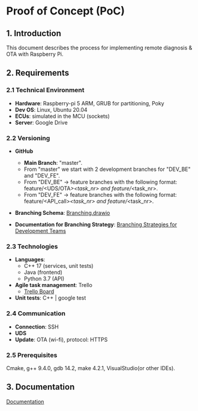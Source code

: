 # Proof of Concept (PoC)

## 1. Introduction

This document describes the process for implementing remote diagnosis & OTA with Raspberry Pi.

## 2. Requirements

### 2.1 Technical Environment

- **Hardware**: Raspberry-pi 5 ARM, GRUB for partitioning, Poky
- **Dev OS**: Linux, Ubuntu 20.04
- **ECUs**: simulated in the MCU (sockets)
- **Server**: Google Drive

### 2.2 Versioning

- **GitHub**
  - **Main Branch**: "master".
  - From "master" we start with 2 development branches for "DEV_BE" and "DEV_FE".
  - From "DEV_BE" -> feature branches with the following format: feature/<UDS/OTA>_<task_nr> and feature/<UTEST>_<task_nr>.
  - From "DEV_FE" -> feature branches with the following format: feature/<API_call>_<task_nr> and feature/<TEST>_<task_nr>.

- **Branching Schema**: [Branching.drawio](Branching.drawio)
- **Documentation for Branching Strategy**: [Branching Strategies for Development Teams](https://connect2grp.medium.com/branching-strategies-for-the-development-teams-95cafd7806c4)

### 2.3 Technologies

- **Languages**:
  - C++ 17 (services, unit tests)
  - Java (frontend)
  - Python 3.7 (API)
- **Agile task management**: Trello
  - [Trello Board](https://trello.com/b/zgVJUP5l/poc)
- **Unit tests**: C++ | google test

### 2.4 Communication

- **Connection**: SSH
- **UDS**
- **Update**: OTA (wi-fi), protocol: HTTPS

### 2.5 Prerequisites

Cmake, g++ 9.4.0, gdb 14.2, make 4.2.1, VisualStudio(or other IDEs).

## 3. Documentation

[Documentation](https://drive.google.com/drive/folders/1L6onHStktkrQ_jpqi3EpsY5z0OOdmlnY)